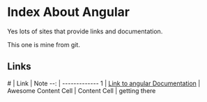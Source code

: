 # Index About Angular

Yes lots of sites that provide links and documentation.

This one is mine from git.

## Links

\# | Link  | Note
--: | -------------
1  | [Link to angular Documentation](http://www.ng-newsletter.com/posts/beginner2expert-how_to_start.htm[Ll) | Awesome
Content Cell  | Content Cell | getting there
